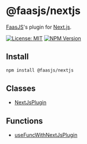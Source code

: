 # @faasjs/nextjs

[FaasJS](https://faasjs.com)'s plugin for [Next.js](https://nextjs.org).

[![License: MIT](https://img.shields.io/npm/l/@faasjs/nextjs.svg)](https://github.com/faasjs/faasjs/blob/main/packages/faasjs/nextjs/LICENSE)
[![NPM Version](https://img.shields.io/npm/v/@faasjs/nextjs.svg)](https://www.npmjs.com/package/@faasjs/nextjs)

## Install

```sh
npm install @faasjs/nextjs
```

## Classes

- [NextJsPlugin](classes/NextJsPlugin.md)

## Functions

- [useFuncWithNextJsPlugin](functions/useFuncWithNextJsPlugin.md)
